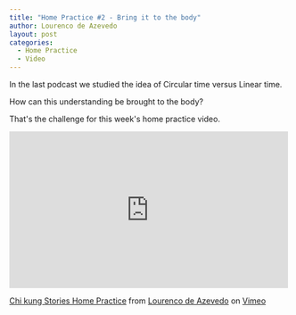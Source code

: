 ```yaml
---
title: "Home Practice #2 - Bring it to the body"
author: Lourenco de Azevedo
layout: post
categories:
  - Home Practice
  - Video 
---
```

In the last podcast we studied the idea of Circular time versus Linear time.

How can this understanding be brought to the body?

That's the challenge for this week's home practice video.

<iframe src="https://player.vimeo.com/video/146103739" width="500" height="281" frameborder="0" webkitallowfullscreen mozallowfullscreen allowfullscreen></iframe>

<p><a href="https://vimeo.com/1146103739">Chi kung Stories Home Practice</a> from <a href="https://vimeo.com/user44749248">Lourenco de Azevedo</a> on <a href="https://vimeo.com">Vimeo</a></p>
